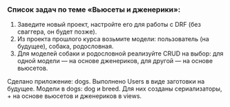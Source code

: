 ### Список задач по теме «Вьюсеты и дженерики»:

1. Заведите новый проект, настройте его для работы с DRF (без сваггера, он будет позже).
2. Из проекта прошлого курса возьмите модели: пользователь (на будущее), собака, родословная.
3. Для моделей собаки и родословной реализуйте CRUD на выбор: для одной модели — на основе дженериков, для другой — на основе вьюсетов.

Сделано приложение: dogs. Выполнено Users в виде заготовки на будущее.
Модели в dogs: dog и breed. Для них созданы сериализаторы, + на основе вьюсетов и дженериков в views.
